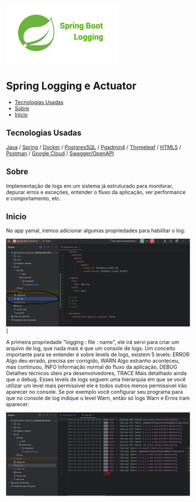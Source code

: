 ![imagem local](/imagem_readme/logo.png)



# Spring Logging e Actuator

  - [Tecnologias Usadas](#Tecnologias-Usadas)
  - [Sobre](#Sobre)
  - [Inicio](#Inicio)
  


## Tecnologias Usadas

[Java](https://www.java.com/pt-BR/) / [Spring](https://spring.io/projects/spring-boot) / [Docker](https://www.docker.com/) / [PostgresSQL](https://www.postgresql.org/) / [Pgadmin4](https://www.pgadmin.org/download/pgadmin-4-windows/) / [Thymeleaf](https://www.thymeleaf.org/) / [HTML5](https://pt.wikipedia.org/wiki/HTML5)
 / [Postman](https://www.postman.com/) / [Google Cloud](https://cloud.google.com/?hl=pt-BR) / [Swagger/OpenAPI](https://swagger.io/)


## Sobre

Implementação de logs em um sistema já estruturado para monitorar, depurar erros e exceções, entender o fluxo da aplicação, ver performance e comportamento, etc.


## Inicio


No app yamal, iremos adicionar algumas propriedades para habilitar o log:


![imagem local](/imagem_readme/app_yamal.png)
]


A primeira propriedade "logging : file : name", ele irá servi para criar um arquivo de log, que nada mais é que um console de logs. Um conceito importante para se entender é sobre levels de logs, existem 5 levels: ERROR	Algo deu errado, precisa ser corrigido, WARN	Algo estranho aconteceu, mas continuou, INFO	Informação normal do fluxo da aplicação, DEBUG	Detalhes técnicos úteis pra desenvolvedores, TRACE	Mais detalhado ainda que o debug. Esses levels de logs seguem uma hierarquia em que se você utilizar um level mais permissivel ele e todos outros menos permissivel irão aparecer no console. Se por exemplo você configurar seu programa para que no console de log indique o level Warn, então só logs Warn e Erros iram aparecer:



![imagem local](imagem_readme/app_yamal_log_warn.png)

